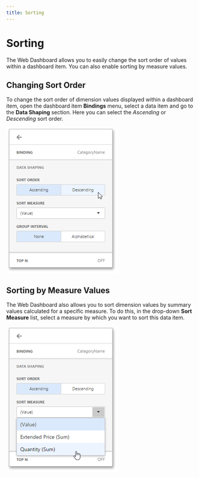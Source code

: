 ```yaml
---
title: Sorting
---
```

# Sorting
The Web Dashboard allows you to easily change the sort order of values within a dashboard item. You can also enable sorting by measure values.

## Changing Sort Order
To change the sort order of dimension values displayed within a dashboard item, open the dashboard item **Bindings** menu, select a data item and go to the **Data Shaping** section. Here you can select the _Ascending_ or _Descending_ sort order.

![wdd-change-sort-order](../../../images/Img124613.png)

## Sorting by Measure Values
The Web Dashboard also allows you to sort dimension values by summary values calculated for a specific measure. To do this, in the drop-down **Sort Measure** list, select a measure by which you want to sort this data item.

![wdd-sort-by-measure](../../../images/Img124614.png)